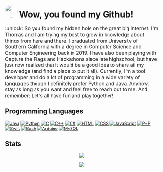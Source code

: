 <h1><img src="https://github.com/tjf952.png" width="40" style="border-radius:50%"/> Wow, you found my Github! </h1>

<p style="font-size: 16px"> :unlock: So you found my hidden hole on the great big internet. I'm Thomas and I am trying my best to grow in knowledge about things from here and there. I graduated from University of Southern California with a degree in Computer Science and Computer Engineering back in 2019. I have also been playing with Capture the Flags and Hackathons since late highschool, but have just now realized that it would be a good idea to share all my knowledge (and find a place to put it all). Currently, I'm a tool developer and do a lot of programming in a wide variety of languages though I definitely prefer Python and Java. Anyhow, stay as long as you want and feel free to reach out to me. And remember: Let's all have fun and play together! </p>

## Programming Languages

[![Java](https://img.shields.io/badge/-Java-007396?style=for-the-badge&logo=java&logoColor=white)]()
[![Python](https://img.shields.io/badge/-Python-4B275F?style=for-the-badge&logo=python&logoColor=white)]()
[![C](https://img.shields.io/badge/-C-A8B9CC?style=for-the-badge&logo=c&logoColor=white)]()
[![C++](https://img.shields.io/badge/-C%2B%2B-00599C?style=for-the-badge&logo=c%2B%2B&logoColor=white)]()
[![C#](https://img.shields.io/badge/-C%20%23-073551?style=for-the-badge&logo=c-sharp&logoColor=white)]()
[![HTML](https://img.shields.io/badge/-HTML-302683?style=for-the-badge&logo=html5&logoColor=white)]()
[![CSS](https://img.shields.io/badge/-CSS-1572B6?style=for-the-badge&logo=css3&logoColor=white)]()
[![JavaScript](https://img.shields.io/badge/-JavaScript-8A4182?style=for-the-badge&logo=javascript&logoColor=white)]()
[![PHP](https://img.shields.io/badge/-PHP-777BB4?style=for-the-badge&logo=php&logoColor=white)]()
[![Swift](https://img.shields.io/badge/-Swift-0072C9?style=for-the-badge&logo=swift&logoColor=white)]()
[![Bash](https://img.shields.io/badge/-Bash-000020?style=for-the-badge&logo=gnu-bash&logoColor=white)]()
[![Arduino](https://img.shields.io/badge/-Arduino-1572B6?style=for-the-badge&logo=arduino&logoColor=white)]()
[![MySQL](https://img.shields.io/badge/-MySQL-9F55FF?style=for-the-badge&logo=mysql&logoColor=white)]()

## Stats

<p align=center ><img src="https://github-readme-stats.vercel.app/api?username=tjf952&show_icons=true&include_all_commits=true&theme=tokyonight&hide=issues,contribs&count_private=true"/></p>

<p align="center"> <img src="https://github-readme-stats.vercel.app/api/top-langs/?username=tjf952&layout=compact&theme=tokyonight"/></p>
